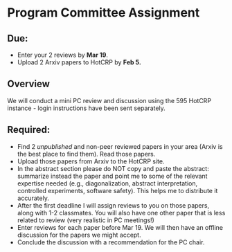 # Program Committee Assignment

## Due:

- Enter your 2 reviews by **Mar 19**. 
- Upload 2 Arxiv papers to HotCRP by **Feb 5.**

## Overview

We will conduct a mini PC review and discussion using the 595 HotCRP instance - login instructions have been sent separately. 

## Required:

- Find  2 *unpublished* and non-peer reviewed papers in your area (Arxiv is the best place to find them). Read those papers.
- Upload those papers from Arxiv to the HotCRP site.
- In the abstract section please do NOT copy and paste the abstract: summarize instead the paper and point me to some of the relevant expertise needed (e.g., diagonalization, abstract interpretation, controlled experiments, software safety). This helps me to distribute it accurately.
- After the first deadline I will assign reviews to you on those papers, along with 1-2 classmates. You will also have one other paper that is less related to review (very realistic in PC meetings!)
- Enter reviews for each paper before Mar 19. We will then have an offline discussion for the papers we might accept. 
- Conclude the discussion with a recommendation for the PC chair.